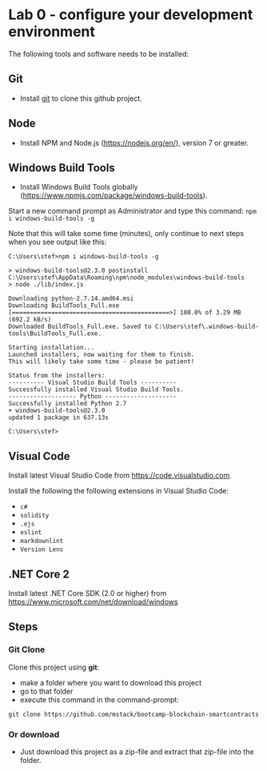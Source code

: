 # Lab 0 - configure your development environment

The following tools and software needs to be installed:

## Git

- Install [git](https://git-scm.com/) to clone this github project.

## Node

- Install NPM and Node.js (<https://nodejs.org/en/>), version 7 or greater.

## Windows Build Tools

- Install Windows Build Tools globally (<https://www.npmjs.com/package/windows-build-tools>).

Start a new command prompt as Administrator and type this command: `npm i windows-build-tools -g`

Note that this will take some time (minutes), only continue to next steps when you see output like this:

``` x
C:\Users\stef>npm i windows-build-tools -g

> windows-build-tools@2.3.0 postinstall C:\Users\stef\AppData\Roaming\npm\node_modules\windows-build-tools
> node ./lib/index.js

Downloading python-2.7.14.amd64.msi
Downloading BuildTools_Full.exe
[============================================>] 100.0% of 3.29 MB (692.2 kB/s)
Downloaded BuildTools_Full.exe. Saved to C:\Users\stef\.windows-build-tools\BuildTools_Full.exe.

Starting installation...
Launched installers, now waiting for them to finish.
This will likely take some time - please be patient!

Status from the installers:
---------- Visual Studio Build Tools ----------
Successfully installed Visual Studio Build Tools.
------------------- Python --------------------
Successfully installed Python 2.7
+ windows-build-tools@2.3.0
updated 1 package in 637.13s

C:\Users\stef>
```

## Visual Code

Install latest Visual Studio Code from <https://code.visualstudio.com>.

Install the following the following extensions in Visual Studio Code:

- `c#`
- `solidity`
- `.ejs`
- `eslint`
- `markdownlint`
- `Version Lens`

## .NET Core 2

Install latest .NET Core SDK (2.0 or higher) from <https://www.microsoft.com/net/download/windows>

## Steps

### Git Clone

Clone this project using **git**:

- make a folder where you want to download this project
- go to that folder
- execute this command in the command-prompt:

``` x
git clone https://github.com/mstack/bootcamp-blockchain-smartcontracts
```

### Or download

- Just download this project as a zip-file and extract that zip-file into the folder.